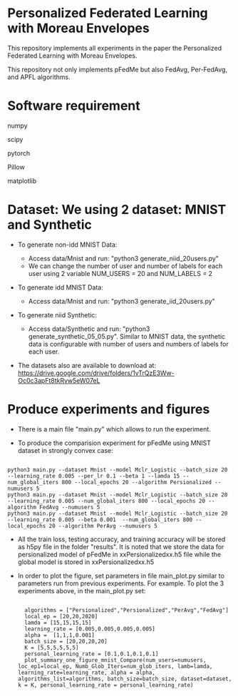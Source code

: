 # Personalized Federated Learning with Moreau Envelopes
This repository implements all experiments in the paper the Personalized Federated Learning with Moreau Envelopes. 

This repository not only implements pFedMe but also FedAvg, Per-FedAvg, and APFL algorithms.

# Software requirement
numpy

scipy

pytorch

Pillow

matplotlib

# Dataset: We using 2 dataset: MNIST and Synthetic
- To generate non-idd MNIST Data: 
  - Access data/Mnist and run: "python3 generate_niid_20users.py"
  - We can change the number of user and number of labels for each user using 2 variable NUM_USERS = 20 and NUM_LABELS = 2

- To generate idd MNIST Data:
  - Access data/Mnist and run: "python3 generate_iid_20users.py"

- To generate niid Synthetic:
  - Access data/Synthetic and run: "python3 generate_synthetic_05_05.py". Similar to MNIST data, the synthetic data is configurable with number of users and numbers of labels for each user.

- The datasets also are available to download at: https://drive.google.com/drive/folders/1vTrQzE3Ww-Oc0c3apFt8tkRvw5eW07eL

# Produce experiments and figures

- There is a main file "main.py" which allows to run the experiment.

- To produce the comparision experiment for pFedMe using MNIST dataset in strongly convex case:

<pre><code>
python3 main.py --dataset Mnist --model Mclr_Logistic --batch_size 20 --learning_rate 0.005 --per_lr 0.1 --beta 1 --lamda 15 --num_global_iters 800 --local_epochs 20 --algorithm Persionalized --numusers 5
python3 main.py --dataset Mnist --model Mclr_Logistic --batch_size 20 --learning_rate 0.005 --num_global_iters 800 --local_epochs 20 --algorithm FedAvg --numusers 5
python3 main.py --dataset Mnist --model Mclr_Logistic --batch_size 20 --learning_rate 0.005 --beta 0.001  --num_global_iters 800 --local_epochs 20 --algorithm PerAvg --numusers 5
</code></pre>

- All the train loss, testing accuracy, and training accuracy will be stored as h5py file in the folder "results". It is noted that we store the data for persionalized model of pFedMe in xxPersionalizedxx.h5 file while the global model is stored in xxPersionalizedxx.h5

- In order to plot the figure, set parameters in file main_plot.py similar to parameters run from previous experiments.
   For example. To plot the 3 experiments above, in the main_plot.py set:
   <pre><code>
    algorithms = ["Persionalized","Persionalized","PerAvg","FedAvg"]
    local_ep = [20,20,2020]
    lamda = [15,15,15,15]
    learning_rate = [0.005,0.005,0.005,0.005]
    alpha =  [1,1,1,0.001]
    batch_size = [20,20,20,20]
    K = [5,5,5,5,5,5]
    personal_learning_rate = [0.1,0.1,0.1,0.1] 
    plot_summary_one_figure_mnist_Compare(num_users=numusers, loc_ep1=local_ep, Numb_Glob_Iters=num_glob_iters, lamb=lamda, learning_rate=learning_rate, alpha = alpha, algorithms_list=algorithms, batch_size=batch_size, dataset=dataset, k = K, personal_learning_rate = personal_learning_rate)
    </code></pre>
    
